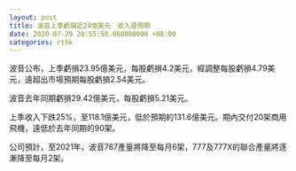 ```yaml
---
layout: post
title: 波音上季虧損近24億美元　收入遜預期
date: 2020-07-29 20:55:50.000000000 +08:00
categories: rthk
---
```


波音公布，上季虧損23.95億美元，每股虧損4.2美元，經調整每股虧損4.79美元，遠超出市場預期每股虧損2.54美元。

波音去年同期虧損29.42億美元，每股虧損5.21美元。

上季收入下跌25%，至118.1億美元，低於預期的131.6億美元。期內交付20架商用飛機，遠低於去年同期的90架。

公司預計，至2021年，波音787產量將降至每月6架，777及777X的聯合產量將逐漸降至每月2架。
